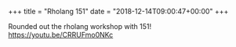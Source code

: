 +++
title = "Rholang 151"
date = "2018-12-14T09:00:47+00:00"
+++

Rounded out the rholang workshop with 151! https://youtu.be/CRRUFmo0NKc
			